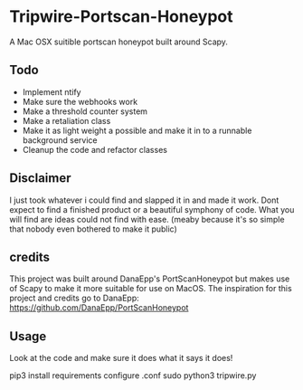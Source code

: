 # Tripwire-Portscan-Honeypot
A Mac OSX suitible portscan honeypot built around Scapy.

## Todo
- Implement ntify
- Make sure the webhooks work
- Make a threshold counter system
- Make a retaliation class
- Make it as light weight a possible and make it in to a runnable background service
- Cleanup the code and refactor classes

## Disclaimer
I just took whatever i could find and slapped it in and made it work. Dont expect to find a finished product or a beautiful symphony of code.
What you will find are ideas could not find with ease. (meaby because it's so simple that nobody even bothered to make it public)

## credits
This project was built around DanaEpp's PortScanHoneypot but makes use of Scapy to make it more suitable for use on MacOS.
The inspiration for this project and credits go to DanaEpp: https://github.com/DanaEpp/PortScanHoneypot

## Usage
Look at the code and make sure it does what it says it does!

pip3 install requirements
configure .conf
sudo python3 tripwire.py
